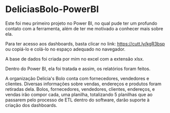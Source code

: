# DeliciasBolo-PowerBI

Este foi meu primeiro projeto no Power BI, no qual  pude ter um profundo contato com a ferramenta, além de ter me motivado a conhecer mais sobre  ela.

Para ter acesso aos dashboards, basta clicar no link: https://cutt.ly/kgR3bsp ou copiá-lo e colá-lo no espaço adequado no navegador. 

A base de dados  foi criada por mim no excel com a extensão xlsx.

Dentro do Power BI,  ela foi tratada  e assim, os relatórios foram  feitos. 

A organização Delicia's Bolo conta com fornecedores, vendedores e clientes.  Diversas informações  sobre vendas, endereços e  produtos foram retiradas dela. 
Bolos,  fornecedores, vendedores, clientes, endereços, e vendas irão compor cada, uma planilha, totalizando 5 planilhas  que ao passarem pelo processo de ETL dentro do software, darão suporte  à criação dos dashboards.  
